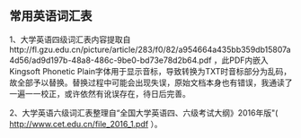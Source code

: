 ## 常用英语词汇表

1、大学英语四级词汇表内容提取自http://fl.gzu.edu.cn/picture/article/283/f0/82/a954664a435bb359db15807a4d56/ad9d197b-48a8-486c-9be0-bd73e78d2b64.pdf ，此PDF内嵌入Kingsoft Phonetic Plain字体用于显示音标，导致转换为TXT时音标部分为乱码，故全部予以替换。替换过程中可能会出现失误，原始文档本身也有错误，我通读了一遍一一校正，或许依然有讹误存在，待日后完善。

2、大学英语六级词汇表整理自“全国大学英语四、六级考试大纲》2016年版"( http://www.cet.edu.cn/file_2016_1.pdf ）。
